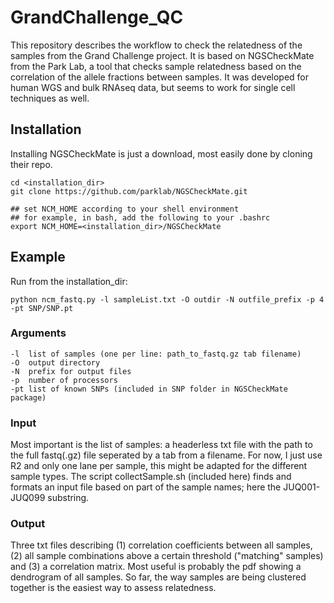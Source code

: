 # GrandChallenge_QC

This repository describes the workflow to check the relatedness of the samples from the Grand Challenge project. It is based on NGSCheckMate from the Park Lab, a tool that checks sample relatedness based on the correlation of the allele fractions between samples. It was developed for human WGS and bulk RNAseq data, but seems to work for single cell techniques as well. 

## Installation

Installing NGSCheckMate is just a download, most easily done by cloning their repo.

```
cd <installation_dir>
git clone https://github.com/parklab/NGSCheckMate.git

## set NCM_HOME according to your shell environment
## for example, in bash, add the following to your .bashrc
export NCM_HOME=<installation_dir>/NGSCheckMate
```

## Example

Run from the installation_dir:

```
python ncm_fastq.py -l sampleList.txt -O outdir -N outfile_prefix -p 4 -pt SNP/SNP.pt
```

### Arguments

```
-l	list of samples (one per line: path_to_fastq.gz tab filename)
-O	output directory
-N	prefix for output files
-p	number of processors
-pt	list of known SNPs (included in SNP folder in NGSCheckMate package)
```

### Input

Most important is the list of samples: a headerless txt file with the path to the full fastq(.gz) file seperated by a tab from a filename. For now, I just use R2 and only one lane per sample, this might be adapted for the different sample types. The script collectSample.sh (included here) finds and formats an input file based on part of the sample names; here the JUQ001-JUQ099 substring.

### Output

Three txt files describing (1) correlation coefficients between all samples, (2) all sample combinations above a certain threshold ("matching" samples) and (3) a correlation matrix. 
Most useful is probably the pdf showing a dendrogram of all samples. So far, the way samples are being clustered together is the easiest way to assess relatedness.

